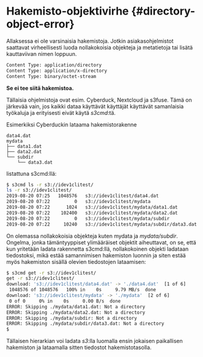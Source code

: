 
# Hakemisto-objektivirhe {#directory-object-error}

Allaksessa ei ole varsinaisia hakemistoja. Jotkin asiakasohjelmistot saattavat virheellisesti luoda nollakokoisia objekteja ja metatietoja tai lisätä kauttaviivan nimen loppuun.
```bash
Content Type: application/directory
Content Type: application/x-directory
Content Type: binary/octet-stream
```
**Se ei tee siitä hakemistoa.**

Tällaisia ohjelmistoja ovat esim. Cyberduck, Nextcloud ja s3fuse. Tämä on järkevää vain, jos kaikki dataa käyttävät käyttäjät käyttävät samanlaisia työkaluja ja erityisesti eivät käytä _s3cmd_:tä.

Esimerkiksi Cyberduckin lataama hakemistorakenne
```
data4.dat
mydata
├── data1.dat
├── data2.dat
└── subdir
    └── data3.dat
```
listattuna s3cmd:llä:

```bash
$ s3cmd ls -r s3://idev1clitest/
ls -r s3://idev1clitest/
2019-08-20 07:25   1048576   s3://idev1clitest/data4.dat
2019-08-20 07:22         0   s3://idev1clitest/mydata
2019-08-20 07:22      1024   s3://idev1clitest/mydata/data1.dat
2019-08-20 07:22    102400   s3://idev1clitest/mydata/data2.dat
2019-08-20 07:22         0   s3://idev1clitest/mydata/subdir
2019-08-20 07:22     10240   s3://idev1clitest/mydata/subdir/data3.dat
```

On olemassa nollakokoisia objekteja kuten mydata ja _mydata/subdir_. Ongelma, jonka tämäntyyppiset ylimääräiset objektit aiheuttavat, on se, että kun yritetään ladata rakennetta s3cmd:llä, nollakokoinen objekti ladataan tiedostoksi, mikä estää samannimisen hakemiston luonnin ja siten estää myös hakemiston sisällä olevien tiedostojen lataamisen:

```bash
$ s3cmd get -r s3://idev1clitest/
get -r s3://idev1clitest/
download: 's3://idev1clitest/data4.dat' -> './data4.dat'  [1 of 6]
 1048576 of 1048576   100% in    0s     9.79 MB/s  done
download: 's3://idev1clitest/mydata' -> './mydata'  [2 of 6]
 0 of 0     0% in    0s     0.00 B/s  done
ERROR: Skipping ./mydata/data1.dat: Not a directory
ERROR: Skipping ./mydata/data2.dat: Not a directory
ERROR: Skipping ./mydata/subdir: Not a directory
ERROR: Skipping ./mydata/subdir/data3.dat: Not a directory
$
```

Tällaisen hierarkian voi ladata _s3_:lla luomalla ensin jokaisen paikallisen hakemiston ja lataamalla sitten tiedostot hakemistotasolla.
